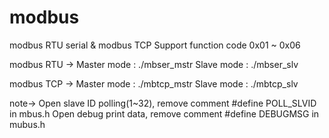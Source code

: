 # modbus
modbus RTU serial & modbus TCP
Support function code 0x01 ~ 0x06

modbus RTU ->
Master mode : ./mbser_mstr <port>
Slave mode : ./mbser_slv <port>

modbus TCP ->
Master mode : ./mbtcp_mstr <IP address> <port number>
Slave mode : ./mbtcp_slv <port number>

note->
Open slave ID polling(1~32), remove comment #define POLL_SLVID in mbus.h
Open debug print data, remove comment #define DEBUGMSG in mubus.h


